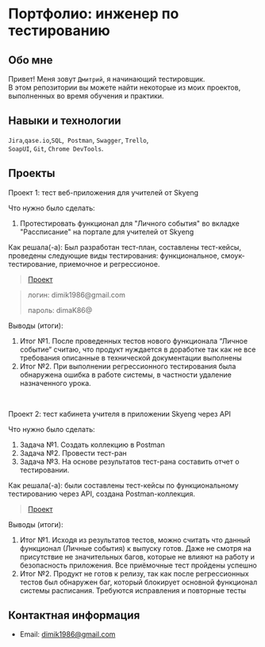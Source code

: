 # Портфолио: инженер по тестированию

## Обо мне 

Привет! Меня зовут ``Дмитрий``, я начинающий тестировщик. <br>
В этом репозитории вы можете найти некоторые из моих проектов, выполненных во время обучения и практики.
<br>

## Навыки и технологии
``Jira``,``qase.io``,``SQL``,`` Postman``, ``Swagger``, ``Trello``, <br>
``SoapUI``, ``Git``, ``Chrome DevTools``.




## Проекты

<p> Проект 1: тест веб-приложения для учителей от Skyeng</p>
<p>Что нужно было сделать:<p>
<ol>
  <li>Протестировать функционал для "Личного события" во вкладке "Рассписание" на портале для учителей от Skyeng</li>
</ol>

<p>Как решала(-а): Был разработан тест-план, составлены тест-кейсы, проведены следующие виды тестирования: функциональное, смоук-тестирование, приемочное и регрессионое.<p>

> <a href="https://kliuev.atlassian.net/wiki/spaces/1/overview">Проект</a>
  
> <p> логин: dimik1986@gmail.com </p>
> <p> пароль: dimaK86@ </p>
 
 <p>Выводы (итоги):<p>
<ol>
  <li>Итог №1. После проведенных тестов нового функционала “Личное событие“ считаю, что продукт нуждается в доработке так как не все требования описанные в технической документации выполнены</li>
  <li>Итог №2. При выполнении регрессионного тестирования была обнаружена ошибка в работе системы, в частности удаление назначенного урока.</li>
</ol>


<br> 

<p> Проект 2: тест кабинета учителя в приложении Skyeng через API</p>
<p>Что нужно было сделать:<p>
<ol>
  <li>Задача №1. Создать коллекцию в Postman</li>
  <li>Задача №2. Провести тест-ран</li>
  <li>Задача №3. На основе результатов тест-рана составить отчет о тестировании.</li>
</ol>

<p>Как решала(-а): были составлены тест-кейсы по функциональному тестированию через API, создана Postman-коллекция.<p>

>  <a href="https://kliuev.atlassian.net/wiki/spaces/12/pages/10944537/1+2.">Проект</a>
 
 <p>Выводы (итоги):<p>
<ol>
  <li>Итог №1. Исходя из результатов тестов, можно считать что данный функционал (Личные события) к выпуску готов. Даже не смотря на присутствие не значительных багов, которые не влияют на работу и безопасность приложения. Все приёмочные тест пройдены успешно</li>
  <li>Итог №2. Продукт не готов к релизу, так как после регрессионных тестов был обнаружен баг, который блокирует основной функционал системы расписания. Требуются исправления и повторные тесты</li>
</ol>



## Контактная информация
- Email: dimik1986@gmail.com
